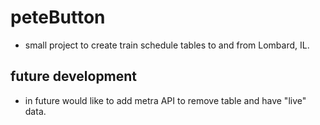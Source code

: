 # peteButton

* small project to create train schedule tables to and from Lombard, IL.

## future development

* in future would like to add metra API to remove table and have "live" data. 
